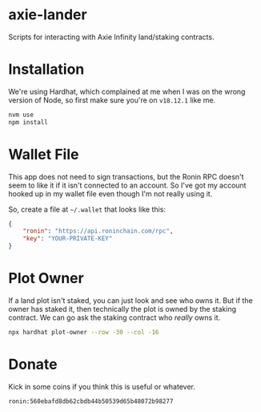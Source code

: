 # axie-lander

Scripts for interacting with Axie Infinity land/staking contracts.

# Installation

We're using Hardhat, which complained at me when I was on the wrong
version of Node, so first make sure you're on `v18.12.1` like me.

```bash
nvm use
npm install
```

# Wallet File

This app does not need to sign transactions, but the Ronin RPC doesn't seem
to like it if it isn't connected to an account. So I've got my account hooked
up in my wallet file even though I'm not really using it.

So, create a file at `~/.wallet` that looks like this:

```json
{
    "ronin": "https://api.roninchain.com/rpc",
    "key": "YOUR-PRIVATE-KEY"
}
```

# Plot Owner

If a land plot isn't staked, you can just look and see who owns it. But if
the owner has staked it, then technically the plot is owned by the staking
contract. We can go ask the staking contract who _really_ owns it.

```bash
npx hardhat plot-owner --row -30 --col -16
```

# Donate

Kick in some coins if you think this is useful or whatever.

`ronin:560ebafd8db62cbdb44b50539d65b48072b98277`
